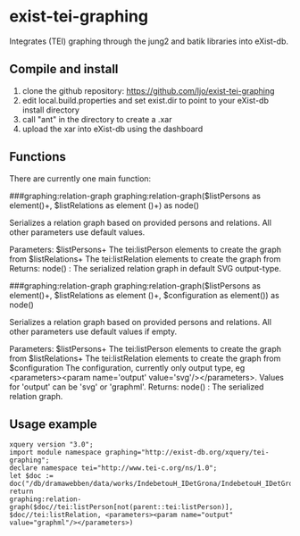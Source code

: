 exist-tei-graphing
===========================

Integrates (TEI) graphing through the jung2 and batik libraries into eXist-db.

## Compile and install

1. clone the github repository: https://github.com/ljo/exist-tei-graphing
2. edit local.build.properties and set exist.dir to point to your eXist-db install directory
3. call "ant" in the directory to create a .xar
4. upload the xar into eXist-db using the dashboard

## Functions
There are currently one main function:

###graphing:relation-graph
graphing:relation-graph($listPersons as element()+, $listRelations as element
()+) as node()

Serializes a relation graph based on provided persons and relations. All other parameters use default values.

Parameters:
    $listPersons+ 	The tei:listPerson elements to create the graph from
    $listRelations+ 	The tei:listRelation elements to create the graph from
Returns:
    node() : The serialized relation graph in default SVG output-type.

###graphing:relation-graph
graphing:relation-graph($listPersons as element()+, $listRelations as element
()+, $configuration as element()) as node()

Serializes a relation graph based on provided persons and relations. All other parameters use default values if empty.

Parameters:
    $listPersons+ 	The tei:listPerson elements to create the graph from
    $listRelations+ 	The tei:listRelation elements to create the graph from
    $configuration 	The configuration, currently only output type, eg &lt;parameters&gt;&lt;param name='output' value='svg'/&gt;&lt;/parameters&gt;. Values for 'output' can be 'svg' or 'graphml'.
Returns:
    node() : The serialized relation graph.


## Usage example

```xquery
xquery version "3.0";
import module namespace graphing="http://exist-db.org/xquery/tei-graphing";
declare namespace tei="http://www.tei-c.org/ns/1.0";
let $doc := doc("/db/dramawebben/data/works/IndebetouH_IDetGrona/IndebetouH_IDetGrona.xml")
return
graphing:relation-graph($doc//tei:listPerson[not(parent::tei:listPerson)], $doc//tei:listRelation, <parameters><param name="output" value="graphml"/></parameters>)
```
